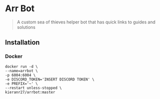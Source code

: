 # Arr Bot

> A custom sea of thieves helper bot that has quick links to guides and solutions

## Installation
### Docker 

```shell
docker run -d \
--name=arrbot \
-p 6004:6004 \
-e DISCORD_TOKEN='INSERT DISCORD TOKEN' \
-e PREFIX='~' \
--restart unless-stopped \
kieranr27/arrbot:master
```
